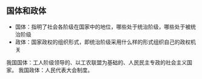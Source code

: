 ## 国体和政体
- 国体：指明了社会各阶级在国家中的地位，哪些处于统治阶级，哪些处于被统治阶级
- 政体：国家政权的组织形式，即统治阶级采用什么样的形式组织自己的政权机关

我国国体：工人阶级领导的、以工农联盟为基础的、人民民主专政的社会主义国家。
我国政体：人民代表大会制度。